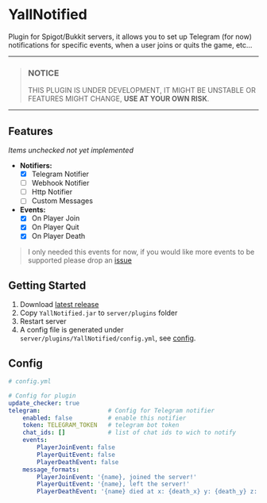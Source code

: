 # YallNotified

Plugin for Spigot/Bukkit servers, it allows you to set up Telegram (for now) notifications for specific events, when a user joins or quits the game, etc...

****
> ### NOTICE
> THIS PLUGIN IS UNDER DEVELOPMENT, IT MIGHT BE UNSTABLE OR FEATURES MIGHT CHANGE, **USE AT YOUR OWN RISK**.
****


## Features
_Items unchecked not yet implemented_

* **Notifiers:**
  - [x] Telegram Notifier
  - [ ] Webhook Notifier
  - [ ] Http Notifier
  - [ ] Custom Messages
* **Events:**
  - [x] On Player Join
  - [x] On Player Quit
  - [x] On Player Death

> I only needed this events for now, if you would like more events to be supported please drop an [issue](https://github.com/nombrekeff/spigot-event-notifier/issues/new)


## Getting Started
1. Download [latest release](https://github.com/nombrekeff/spigot-event-notifier/releases)
2. Copy `YallNotified.jar` to `server/plugins` folder
3. Restart server
4. A config file is generated under `server/plugins/YallNotified/config.yml`, see [config](#config).


## Config
```yaml
# config.yml

# Config for plugin
update_checker: true
telegram:                   # Config for Telegram notifier
    enabled: false          # enable this notifier
    token: TELEGRAM_TOKEN   # telegram bot token
    chat_ids: []            # list of chat ids to wich to notify
    events:
        PlayerJoinEvent: false
        PlayerQuitEvent: false
        PlayerDeathEvent: false
    message_formats:
        PlayerJoinEvent: '{name}, joined the server!'
        PlayerQuitEvent: '{name}, left the server!'
        PlayerDeathEvent: '{name} died at x: {death_x} y: {death_y} z: {death_z} {death_cause}'
```
